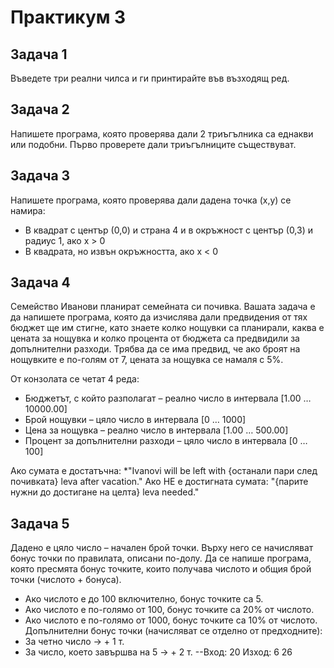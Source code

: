 # Практикум 3

## Задача 1

Въведете три реални чилса и ги принтирайте във възходящ ред.

## Задача 2

Напишете програма, която проверява дали 2 триъгълника са еднакви или подобни. Първо проверете дали триъгълниците съществуват.

## Задача 3

Напишете програма, която проверява дали дадена точка (x,y) се намира:
- В квадрат с център (0,0) и страна 4 и в окръжност с център (0,3) и радиус 1, ако x > 0
- В квадрата, но извън окръжността, ако x < 0

## Задача 4

Семейство Иванови планират семейната си почивка. Вашата задача е да напишете програма, 
която да изчислява дали предвидения от тях бюджет ще им стигне, като знаете колко нощувки са планирали,
каква е цената за нощувка и колко процента от бюджета са предвидили за допълнителни разходи. 
Трябва да се има предвид, че ако броят на нощувките е по-голям от 7, цената за нощувка се намаля с 5%.

От конзолата се четат 4 реда:

- Бюджетът, с който разполагат – реално число в интервала [1.00 … 10000.00]
- Брой нощувки – цяло число в интервала [0 … 1000]
- Цена за нощувка – реално число в интервала [1.00 … 500.00]
- Процент за допълнителни разходи – цяло число в интервала [0 … 100]

Ако сумата е достатъчна: *"Ivanovi will be left with {останали пари след почивката} leva after vacation."
Ако НЕ е достигната сумата: "{парите нужни до достигане на целта} leva needed."

## Задача 5

Дадено е цяло число – начален брой точки. Върху него се начисляват бонус точки по правилата, описани по-долу.
Да се напише програма, която пресмята бонус точките, които получава числото и общия брой точки (числото + бонуса).
- Ако числото е до 100 включително, бонус точките са 5.
- Ако числото е по-голямо от 100, бонус точките са 20% от числото.
- Ако числото е по-голямо от 1000, бонус точките са 10% от числото.
Допълнителни бонус точки (начисляват се отделно от предходните):
- За четно число -> + 1 т.
- За число, което завършва на 5 -> + 2 т.
--Вход: 20  Изход: 6 26

